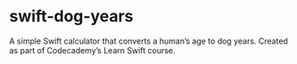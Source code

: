 # swift-dog-years
A simple Swift calculator that converts a human’s age to dog years. Created as part of Codecademy’s Learn Swift course.
